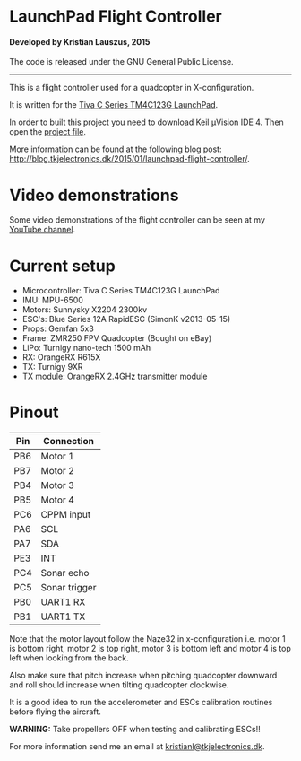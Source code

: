 # LaunchPad Flight Controller
#### Developed by Kristian Lauszus, 2015

The code is released under the GNU General Public License.
_________

This is a flight controller used for a quadcopter in X-configuration.

It is written for the [Tiva C Series TM4C123G LaunchPad](http://www.ti.com/tool/EK-TM4C123GXL).

In order to built this project you need to download Keil µVision IDE 4. Then open the [project file](LaunchPadFlightController.uvproj).

More information can be found at the following blog post: <http://blog.tkjelectronics.dk/2015/01/launchpad-flight-controller/>.

# Video demonstrations

Some video demonstrations of the flight controller can be seen at my [YouTube channel](https://www.youtube.com/user/kslauszus).

# Current setup

* Microcontroller: Tiva C Series TM4C123G LaunchPad
* IMU: MPU-6500
* Motors: Sunnysky X2204 2300kv
* ESC's: Blue Series 12A RapidESC (SimonK v2013-05-15)
* Props: Gemfan 5x3
* Frame: ZMR250 FPV Quadcopter (Bought on eBay)
* LiPo: Turnigy nano-tech 1500 mAh
* RX: OrangeRX R615X
* TX: Turnigy 9XR
* TX module: OrangeRX 2.4GHz transmitter module

# Pinout

| Pin |   Connection  |
|-----|---------------|
| PB6 |    Motor 1    |
| PB7 |    Motor 2    |
| PB4 |    Motor 3    |
| PB5 |    Motor 4    |
| PC6 |   CPPM input  |
| PA6 |     SCL       |
| PA7 |     SDA       |
| PE3 |     INT       |
| PC4 |  Sonar echo   |
| PC5 | Sonar trigger |
| PB0 |   UART1 RX    |
| PB1 |   UART1 TX    |

Note that the motor layout follow the Naze32 in x-configuration i.e. motor 1 is bottom right, motor 2 is top right, motor 3 is bottom left and motor 4 is top left when looking from the back.

Also make sure that pitch increase when pitching quadcopter downward and roll should increase when tilting quadcopter clockwise.

It is a good idea to run the accelerometer and ESCs calibration routines before flying the aircraft.

__WARNING:__ Take propellers OFF when testing and calibrating ESCs!!

For more information send me an email at <kristianl@tkjelectronics.dk>.
